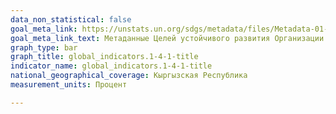 ```yaml
---
data_non_statistical: false
goal_meta_link: https://unstats.un.org/sdgs/metadata/files/Metadata-01-04-01.pdf
goal_meta_link_text: Метаданные Целей устойчивого развития Организации Объединённых Наций
graph_type: bar
graph_title: global_indicators.1-4-1-title
indicator_name: global_indicators.1-4-1-title
national_geographical_coverage: Кыргызская Республика
measurement_units: Процент

---
```

